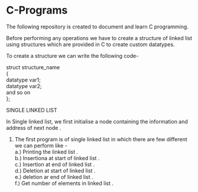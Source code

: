 # C-Programs

The following repository is created to document and learn C programming.

Before performing any operations we have to create a structure of linked
list using structures which are provided in C to create custom datatypes.

To create a structure we can write the following code-

struct structure_name \
    { \
        datatype var1; \
        datatype var2; \
        and so on \
    };

SINGLE LINKED LIST

In Single linked list, we first initialise a node containing the
information and address of next node .

1.  The first program is of single linked list in which there are few
    different we can perform like - \
    a.) Printing the linked list . \
    b.) Insertiona at start of linked list .\
    c.) Insertion at end of linked list . \
    d.) Deletion at start of linked list . \
    e.) deletion ar end of linked list . \
    f.) Get number of elements in linked list .
